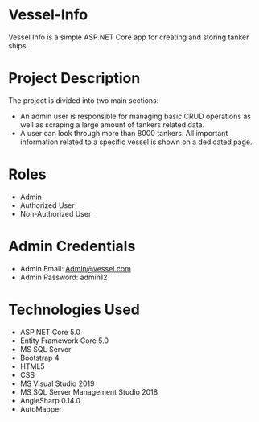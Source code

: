 # Vessel-Info

Vessel Info is a simple ASP.NET Core app for creating and storing tanker ships. 

# Project Description

The project is divided into two main sections:
- An admin user is responsible for managing basic CRUD operations as well as scraping a large amount of tankers related data.
- A user can look through more than 8000 tankers. All important information related to a specific vessel is shown on a dedicated page.

# Roles

- Admin
- Authorized User
- Non-Authorized User

# Admin Credentials

- Admin Email: Admin@vessel.com
- Admin Password: admin12

# Technologies Used

- ASP.NET Core 5.0
- Entity Framework Core 5.0
- MS SQL Server
- Bootstrap 4
- HTML5
- CSS
- MS Visual Studio 2019
- MS SQL Server Management Studio 2018
- AngleSharp 0.14.0
- AutoMapper
